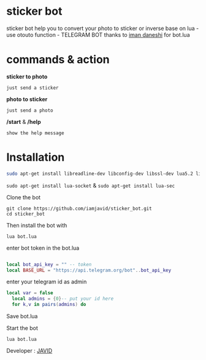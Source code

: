 # sticker bot
sticker bot help you to convert your photo to sticker or inverse
base on lua - use otouto function - TELEGRAM BOT
thanks to [iman daneshi](https://telegram.me/imandaneshi) for bot.lua
# commands & action 

 **sticker to photo**

`just send a sticker`

 **photo to sticker**

`just send a photo`

 **/start** & **/help** 
 
 `show the help message`


# Installation

```bash
sudo apt-get install libreadline-dev libconfig-dev libssl-dev lua5.2 liblua5.2-dev libevent-dev make unzip git redis-server g++ libjansson-dev libpython-dev expat libexpat1-dev

```
`sudo apt-get install lua-socket` & `sudo apt-get install lua-sec`

Clone the bot

```
git clone https://github.com/iamjavid/sticker_bot.git
cd sticker_bot

```

Then install the bot with

`lua bot.lua`

enter bot token in the bot.lua

```lua

local bot_api_key = "" -- token
local BASE_URL = "https://api.telegram.org/bot"..bot_api_key
```

enter your telegram id as admin
```lua
local var = false
  local admins = {0}-- put your id here
  for k,v in pairs(admins) do

```

Save bot.lua

Start the bot

`lua bot.lua`


Developer : [JAVID](https://telegram.me/iamjavid)
